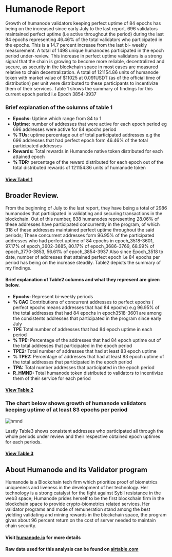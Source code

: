 # Humanode Report
Growth of humanode validators keeping perfect uptime of 84 epochs has being on the increased since early July to the last report.  696 validators maintained perfect uptime (i.e active throughout the period) during the last 84 epochs representing 46.46% of the total validators who participated in the epochs. This is a  14.7 percent increase from the last bi- weekly measurement. A total of 1498 unique humanodes participated in the epoch period under-review. This increase in perfect uptime validators is a strong signal that the chain is growing to become more reliable, decentralized and secure, as security in the blockchain space in most cases are measured relative to chain decentralization. A total of 121154.86 units of humanode token with  market value of $11025 at 0.091USDT (as of the official time of distribution)  per unit were distributed to these participants to incentivize them of their services.
Table 1 shows the summary of findings for this current epoch period i.e Epoch 3854-3937
### Brief explanation of the columns of table 1
- **Epochs:** Uptime which range from 84 to 1
- **Uptime:** number of addresses that were active for each epoch period eg 696 addresses were active for 84 epochs period
- **% TUs:**  uptime percentage out of total participated addresses e.g the 696 addresses that had perfect epoch form 46.46% of the total participated addresses
- **Rewards:** Total rewards in Humanode native token distributed for each attained epoch
- **% TDR:** percentage of the reward distributed for each epoch out of the total distributed rewards of 121154.86 units of humanode token
#### [View Tabel 1](sep1_.csv)
## Broader Review.
From the beginning of July to the last report, they have being a total of 2986 humanodes that participated in validating and securing transactions in the blockchain. Out of this number, 838 humanodes representing 28.06% of these addresses have participated concurrently in the program, of which 318 of these addresses maintained perfect uptime throughout the said periods; These concurrent addresses form 96.95% of the  participated addresses who had perfect uptime of 84 epochs in epoch_3518-3601, 97.17% of epoch_3602-3685, 80.17% of epoch_3686-3769, 68.99% of epoch_3770-3853, 56.61% of epoch_3854-3937
Also since Epoch_3518 to date, number of addresses that attained perfect epoch i.e 84 epochs per period has being on the increase steadily.
Table2 depicts the summary of my findings.
#### Brief explanation of Table2 columns and what they represent are given below.
- **Epochs:** Represent bi-weekly periods 
- **% CAC** Contributions of concurrent addresses to perfect epochs ( perfect epochs means addresses that had 84 epochs) e.g 96.95% of the total addresses that had 84 epochs in epoch3518-3601 are among the consistents addresses that participated in the program since early July
- **TPE** Total number of addresses that had 84 epoch uptime in each period 
- **% TPE:** Percentage of the addresses that had 84 epoch uptime out of the total addresses that participated in the epoch period 
- **TPE2:** Total number of addresses that had at least 83 epoch uptime
- **% TPE2:** Percentage of addresses that had at least 83 epoch uptime of the total addresses that participated in the epoch period
- **TPA:** Total number addresses that participated in the epoch period 
- **R_HMND:** Total humanode token distributed to validators to incentivize them of their service for each period
#### [View Table 2](tab3.csv)
### The chart below shows growth of humanode validators keeping uptime of at least 83 epochs per period

![hmnd](https://github.com/user-attachments/assets/64bb022b-9a47-4334-a441-079b9356bc7f)

Lastly Table3 shows consistent addresses who participated all through  the whole periods under review and their respective obtained epoch uptimes for each periods.
#### [View Table 3](tab2.csv)
## About Humanode and its Validator program
Humanode is a Blockchain tech firm which prioritize proof of biometrics uniqueness and liveness in the development of her technology. Her technology is a strong catalyst for the fight against Sybil resistance in the web3 space; Humanode prides herself to be the first blockchain firm in the blockchain space to provide crypto-biometrics related services. Her validator programs and mode of remuneration stand among the best yielding validating and mining rewards in the blockchain space, the program gives about 96 percent return on the cost of server needed to maintain chain security.
#### Visit [humanode.io](https://humanode.io) for more details
#### 
**Raw data used for this analysis can be found on [airtable.com](https://airtable.com)**
